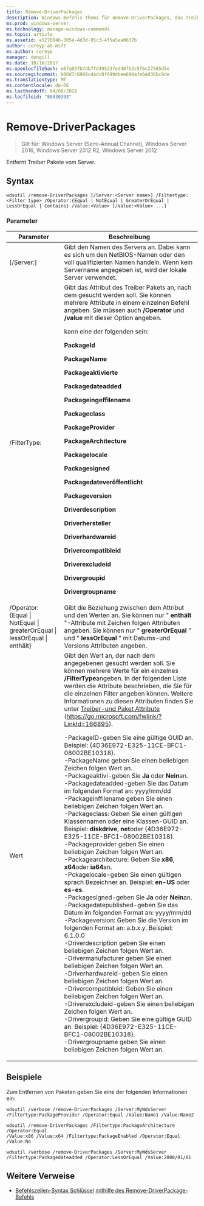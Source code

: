 ```yaml
---
title: Remove-DriverPackages
description: Windows-Befehls Thema für 4emove-DriverPackages, das Treiber Pakete vom Server entfernt.
ms.prod: windows-server
ms.technology: manage-windows-commands
ms.topic: article
ms.assetid: a527084b-305e-4d3d-95c3-4f5a5ea0637b
author: coreyp-at-msft
ms.author: coreyp
manager: dongill
ms.date: 10/16/2017
ms.openlocfilehash: e67a057b7db7fd495237edd0fb2c5f6c27585d5e
ms.sourcegitcommit: b00d7c8968c4adc8f699dbee694afe6ed36bc9de
ms.translationtype: MT
ms.contentlocale: de-DE
ms.lasthandoff: 04/08/2020
ms.locfileid: "80830393"
---
```

# <a name="remove-driverpackages"></a>Remove-DriverPackages

>Gilt für: Windows Server (Semi-Annual Channel), Windows Server 2016, Windows Server 2012 R2, Windows Server 2012

Entfernt Treiber Pakete vom Server.

## <a name="syntax"></a>Syntax
```
wdsutil /remove-DriverPackages [/Server:<Server name>] /Filtertype:<Filter type> /Operator:{Equal | NotEqual | GreaterOrEqual | LessOrEqual | Contains} /Value:<Value> [/Value:<Value> ...]
```
### <a name="parameters"></a>Parameter

|                                         Parameter                                          |                                                                                                                                                                                                                                                                                                                                                                                                                                                                                                                                                                                                                                                                                                                                                                                                                                                                                                          Beschreibung                                                                                                                                                                                                                                                                                                                                                                                                                                                                                                                                                                                                                                                                                                                                                                                                                                                                                                          |
|--------------------------------------------------------------------------------------------|-------------------------------------------------------------------------------------------------------------------------------------------------------------------------------------------------------------------------------------------------------------------------------------------------------------------------------------------------------------------------------------------------------------------------------------------------------------------------------------------------------------------------------------------------------------------------------------------------------------------------------------------------------------------------------------------------------------------------------------------------------------------------------------------------------------------------------------------------------------------------------------------------------------------------------------------------------------------------------------------------------------------------------------------------------------------------------------------------------------------------------------------------------------------------------------------------------------------------------------------------------------------------------------------------------------------------------------------------------------------------------------------------------------------------------------------------------------------------------------------------------------------------------------------------------------------------------------------------------------------------------------------------------------------------------------------------------------------------------------------------------------------------------------------------------------------------------|
|                                  [/Server:<Server name>]                                   |                                                                                                                                                                                                                                                                                                                                                                                                                                                                                                                                                                                                                                                                                                                                                                                                                                           Gibt den Namen des Servers an. Dabei kann es sich um den NetBIOS-Namen oder den voll qualifizierten Namen handeln. Wenn kein Servername angegeben ist, wird der lokale Server verwendet.                                                                                                                                                                                                                                                                                                                                                                                                                                                                                                                                                                                                                                                                                                                                                                                                                                            |
|                                 /FilterType:<Filter type>                                  |                                                                                                                                                                                                                                                                                                                                                                                                                                                                                Gibt das Attribut des Treiber Pakets an, nach dem gesucht werden soll. Sie können mehrere Attribute in einem einzelnen Befehl angeben. Sie müssen auch **/Operator** und **/value** mit dieser Option angeben.<p><Filter type> kann eine der folgenden sein:<p>**PackageId**<p>**PackageName**<p>**Packageaktivierte**<p>**Packagedateadded**<p>**Packageingeffilename**<p>**Packageclass**<p>**PackageProvider**<p>**PackageArchitecture**<p>**Packagelocale**<p>**Packagesigned**<p>**Packagedateveröffentlicht**<p>**Packageversion**<p>**Driverdescription**<p>**Driverhersteller**<p>**Driverhardwareid**<p>**Drivercompatibleid**<p>**Driverexcludeid**<p>**Drivergroupid**<p>**Drivergroupname**                                                                                                                                                                                                                                                                                                                                                                                                                                                                                 |
| /Operator: {Equal &#124; NotEqual &#124; greaterOrEqual &#124; lessOrEqual &#124; enthält} |                                                                                                                                                                                                                                                                                                                                                                                                                                                                                                                                                                                                                                                                                                                                                                                                   Gibt die Beziehung zwischen dem Attribut und den Werten an. Sie können nur " **enthält** "-Attribute mit Zeichen folgen Attributen angeben. Sie können nur " **greaterOrEqual** " und " **lessOrEqual** " mit Datums-und Versions Attributen angeben.                                                                                                                                                                                                                                                                                                                                                                                                                                                                                                                                                                                                                                                                                                                                                                                                    |
|                                       Wert<Value>                                       | Gibt den Wert an, der nach dem angegebenen <attribute>gesucht werden soll. Sie können mehrere Werte für ein einzelnes **/FilterType**angeben. In der folgenden Liste werden die Attribute beschrieben, die Sie für die einzelnen Filter angeben können. Weitere Informationen zu diesen Attributen finden Sie unter [Treiber-und Paket Attribute](https://go.microsoft.com/fwlink/?LinkId=166895) (<https://go.microsoft.com/fwlink/?LinkId=166895>).<p>-PackageID-geben Sie eine gültige GUID an. Beispiel: {4D36E972-E325-11CE-BFC1-08002BE10318}.<br />-PackageName geben Sie einen beliebigen Zeichen folgen Wert an.<br />-Packageaktivi-geben Sie **Ja** oder **Nein**an.<br />-Packagedateadded-geben Sie das Datum im folgenden Format an: yyyy/mm/dd<br />-Packageinffilename geben Sie einen beliebigen Zeichen folgen Wert an.<br />-Packageclass: Geben Sie einen gültigen Klassennamen oder eine Klassen-GUID an. Beispiel: **diskdrive**, **net**oder {4D36E972-E325-11CE-BFC1-08002BE10318}.<br />-Packageprovider geben Sie einen beliebigen Zeichen folgen Wert an.<br />-Packagearchitecture: Geben Sie **x86**, **x64**oder **ia64**an.<br />-Pckagelocale-geben Sie einen gültigen sprach Bezeichner an. Beispiel: **en-US** oder **es-es**.<br />-Packagesigned-geben Sie **Ja** oder **Nein**an.<br />-Packagedatepublished-geben Sie das Datum im folgenden Format an: yyyy/mm/dd<br />-Packageversion: Geben Sie die Version im folgenden Format an: a.b.x.y. Beispiel: 6.1.0.0<br />-Driverdescription geben Sie einen beliebigen Zeichen folgen Wert an.<br />-Drivermanufacturer geben Sie einen beliebigen Zeichen folgen Wert an.<br />-Driverhardwareid-geben Sie einen beliebigen Zeichen folgen Wert an.<br />-Drivercompatibleid: Geben Sie einen beliebigen Zeichen folgen Wert an.<br />-Driverexcludeid-geben Sie einen beliebigen Zeichen folgen Wert an.<br />-Drivergroupid: Geben Sie eine gültige GUID an. Beispiel: {4D36E972-E325-11CE-BFC1-08002BE10318}.<br />-Drivergroupname geben Sie einen beliebigen Zeichen folgen Wert an. |

## <a name="examples"></a><a name=BKMK_examples></a>Beispiele
Zum Entfernen von Paketen geben Sie eine der folgenden Informationen ein:
```
wdsutil /verbose /remove-DriverPackages /Server:MyWdsServer
/Filtertype:PackageProvider /Operator:Equal /Value:Name1 /Value:Name2
```
```
wdsutil /remove-DriverPackages /Filtertype:PackageArchitecture /Operator:Equal
/Value:x86 /Value:x64 /Filtertype:PackageEnabled /Operator:Equal /Value:No
```
```
wdsutil /verbose /remove-DriverPackages /Server:MyWdsServer
/Filtertype:Packagedateadded /Operator:LessOrEqual /Value:2008/01/01
```
## <a name="additional-references"></a>Weitere Verweise
- [Befehlszeilen-Syntax Schlüssel](command-line-syntax-key.md)
[mithilfe des Remove-DriverPackage-Befehls](using-the-remove-driverpackage-command.md)
